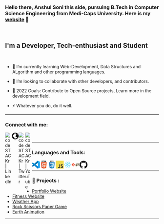 ### Hello there, Anshul Soni this side, pursuing B.Tech in Computer Science Engineering from Medi-Caps University. Here is my [website][website] 👋 

<br />

## I'm a Developer, Tech-enthusiast and Student 

<br />

- 🌱 I’m currently learning Web-Development, Data Structures and ALgorithm and other programming languages.
- 👯 I’m looking to collaborate with other developers, and contributors. 
- 🥅 2022 Goals: Contribute  to Open Source projects, Learn more in the development field.

- ⚡ Whatever you do, do it well.

---

### Connect with me:

[<img align="left" alt="codeSTACKr | LinkedIn" width="22px" src="https://cdn.jsdelivr.net/npm/simple-icons@v3/icons/linkedin.svg" />][linkedin]
[<img align="left" alt="codeSTACKr" width="22px" src="https://raw.githubusercontent.com/iconic/open-iconic/master/svg/globe.svg" />][website]
[<img align="left" alt="codeSTACKr | Twitter" width="22px" src="https://cdn.jsdelivr.net/npm/simple-icons@v3/icons/twitter.svg" />][twitter]
[<img align="left" alt="codeSTACKr | YouTube" width="22px" src="https://cdn.jsdelivr.net/npm/simple-icons@v3/icons/youtube.svg" />][youtube]



<br />

---

### Languages and Tools:

<img align="left" alt="Visual Studio Code" width="26px" src="https://raw.githubusercontent.com/github/explore/80688e429a7d4ef2fca1e82350fe8e3517d3494d/topics/visual-studio-code/visual-studio-code.png" />
<img align="left" alt="HTML5" width="26px" src="https://raw.githubusercontent.com/github/explore/80688e429a7d4ef2fca1e82350fe8e3517d3494d/topics/html/html.png" />
<img align="left" alt="CSS3" width="26px" src="https://raw.githubusercontent.com/github/explore/80688e429a7d4ef2fca1e82350fe8e3517d3494d/topics/css/css.png" />
<img align="left" alt="JavaScript" width="26px" src="https://raw.githubusercontent.com/github/explore/80688e429a7d4ef2fca1e82350fe8e3517d3494d/topics/javascript/javascript.png" />
<img align="left" alt="React" width="26px" src="https://raw.githubusercontent.com/github/explore/80688e429a7d4ef2fca1e82350fe8e3517d3494d/topics/react/react.png" />

<img align="left" alt="Git" width="26px" src="https://raw.githubusercontent.com/github/explore/80688e429a7d4ef2fca1e82350fe8e3517d3494d/topics/git/git.png" />
<img align="left" alt="GitHub" width="26px" src="https://raw.githubusercontent.com/github/explore/78df643247d429f6cc873026c0622819ad797942/topics/github/github.png" />

<br />

---

### 📕 Projects :

<!-- BLOG-POST-LIST:START -->
- [Portfolio Website](https://anshul-soni.vercel.app/#welcome-section)
- [Fitness Website](https://you-fit.vercel.app/index.html)
- [Weather App](https://weather-app-black-five.vercel.app/)
- [Rock Scissors Paper Game](https://rock-paper-scissors-ten-neon.vercel.app/)
- [Earth Animation](https://orbit-one.vercel.app/)
 
<!-- BLOG-POST-LIST:END -->

---


[website]: https://anshul-soni.vercel.app/#welcome-section

[twitter]: https://twitter.com/Anshul_the_soni
[youtube]: https://www.youtube.com/channel/UC0A3nEIKqMd4B4rActFUhEg

[linkedin]: https://linkedin.com/in/anshul-soni-5a250b1bb
[linkedin-url]: https://www.linkedin.com/in/anshul-soni-5a250b1bb
